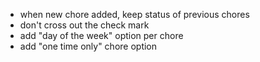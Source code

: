 - when new chore added, keep status of previous chores
- don't cross out the check mark
- add "day of the week" option per chore
- add "one time only" chore option
